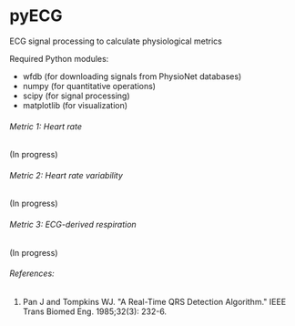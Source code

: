 # pyECG
ECG signal processing to calculate physiological metrics

Required Python modules:
- wfdb (for downloading signals from PhysioNet databases)
- numpy (for quantitative operations)
- scipy (for signal processing)
- matplotlib (for visualization)

###### Metric 1: Heart rate
(In progress)

###### Metric 2: Heart rate variability
(In progress)

###### Metric 3: ECG-derived respiration
(In progress)

###### References:
1) Pan J and Tompkins WJ. "A Real-Time QRS Detection Algorithm." IEEE Trans Biomed Eng. 1985;32(3): 232-6.

